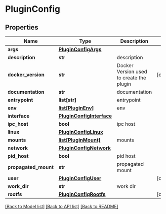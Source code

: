 # PluginConfig

## Properties
Name | Type | Description | Notes
------------ | ------------- | ------------- | -------------
**args** | [**PluginConfigArgs**](PluginConfigArgs.md) |  | 
**description** | **str** | description | 
**docker_version** | **str** | Docker Version used to create the plugin | [optional] 
**documentation** | **str** | documentation | 
**entrypoint** | **list[str]** | entrypoint | 
**env** | [**list[PluginEnv]**](PluginEnv.md) | env | 
**interface** | [**PluginConfigInterface**](PluginConfigInterface.md) |  | 
**ipc_host** | **bool** | ipc host | 
**linux** | [**PluginConfigLinux**](PluginConfigLinux.md) |  | 
**mounts** | [**list[PluginMount]**](PluginMount.md) | mounts | 
**network** | [**PluginConfigNetwork**](PluginConfigNetwork.md) |  | 
**pid_host** | **bool** | pid host | 
**propagated_mount** | **str** | propagated mount | 
**user** | [**PluginConfigUser**](PluginConfigUser.md) |  | [optional] 
**work_dir** | **str** | work dir | 
**rootfs** | [**PluginConfigRootfs**](PluginConfigRootfs.md) |  | [optional] 

[[Back to Model list]](../README.md#documentation-for-models) [[Back to API list]](../README.md#documentation-for-api-endpoints) [[Back to README]](../README.md)



